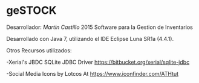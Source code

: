 # geSTOCK
Desarrollador: _Martin Castillo_ 2015
Software para la Gestion de Inventarios 

Desarrollado con Java 7, utilizando el IDE Eclipse Luna SR1a (4.4.1).

Otros Recursos utilizados:

-Xerial's JBDC SQLite JDBC Driver https://bitbucket.org/xerial/sqlite-jdbc

-Social Media Icons by Lotcos At https://www.iconfinder.com/ATHtut
